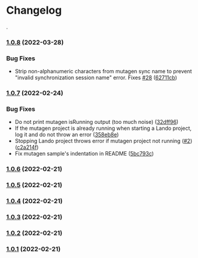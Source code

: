 # Changelog
.
### [1.0.8](https://github.com/francoisvdv/lando-mutagen/compare/v1.0.7...v1.0.8) (2022-03-28)


### Bug Fixes

* Strip non-alphanumeric characters from mutagen sync name to prevent "invalid synchronization session name" error. Fixes [#28](https://github.com/francoisvdv/lando-mutagen/issues/28) ([62711cb](https://github.com/francoisvdv/lando-mutagen/commit/62711cb7e86c8e8920cb3c9eb145422d9eadf488))

### [1.0.7](https://github.com/francoisvdv/lando-mutagen/compare/v1.0.6...v1.0.7) (2022-02-24)


### Bug Fixes

* Do not print mutagen isRunning output (too much noise) ([32dff96](https://github.com/francoisvdv/lando-mutagen/commit/32dff96154046f662ae617496eb8dde63cc91b6c))
* If the mutagen project is already running when starting a Lando project, log it and do not throw an error ([358eb8e](https://github.com/francoisvdv/lando-mutagen/commit/358eb8e8fcc4f167bd744eb581fbc015c1499866))
* Stopping Lando project throws error if mutagen project not running ([#2](https://github.com/francoisvdv/lando-mutagen/issues/2)) ([c2a214f](https://github.com/francoisvdv/lando-mutagen/commit/c2a214f630d28a55d055b8293fd9a3505b842351))
* Fix mutagen sample's indentation in README ([5bc793c](https://github.com/francoisvdv/lando-mutagen/commit/5bc793cee2a82e977d1b5300f1e611e00c0fab38))

### [1.0.6](https://github.com/francoisvdv/lando-mutagen/compare/v1.0.5...v1.0.6) (2022-02-21)

### [1.0.5](https://github.com/francoisvdv/lando-mutagen/compare/v1.0.4...v1.0.5) (2022-02-21)

### [1.0.4](https://github.com/francoisvdv/lando-mutagen/compare/v1.0.3...v1.0.4) (2022-02-21)

### [1.0.3](https://github.com/francoisvdv/lando-mutagen/compare/v1.0.2...v1.0.3) (2022-02-21)

### [1.0.2](https://github.com/francoisvdv/lando-mutagen/compare/v1.0.1...v1.0.2) (2022-02-21)

### [1.0.1](https://github.com/francoisvdv/lando-mutagen/compare/v1.0.0...v1.0.1) (2022-02-21)

